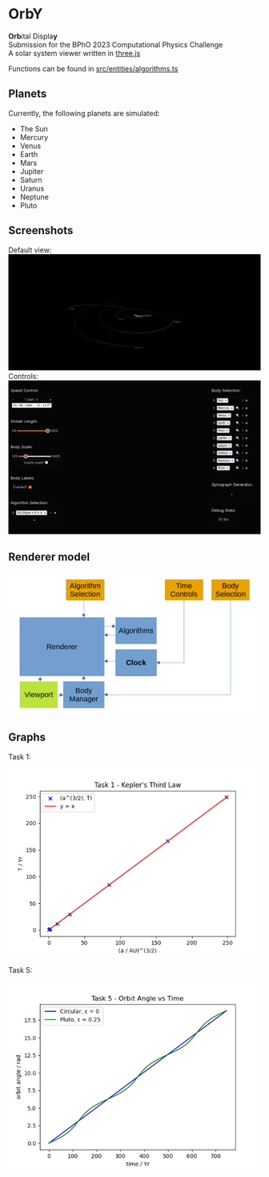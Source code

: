 # OrbY
**Orb**ital Displa**y**<br>
Submission for the BPhO 2023 Computational Physics Challenge<br>
A solar system viewer written in [three.js](https://github.com/mrdoob/three.js/)

Functions can be found in [src/entities/algorithms.ts](src/entities/algorithms.ts)

## Planets
Currently, the following planets are simulated:
* The Sun
* Mercury
* Venus
* Earth
* Mars
* Jupiter
* Saturn
* Uranus
* Neptune
* Pluto

## Screenshots
Default view:
![screenshot.png](docs/screenshot.png)
Controls:
![controls.png](docs/controls.png)

## Renderer model
![img.png](docs/abstraction.png)

## Graphs
Task 1:

![Task_1.png](docs/Task_1.png)

Task 5:

![Task_5.png](docs/Task_5.png)
